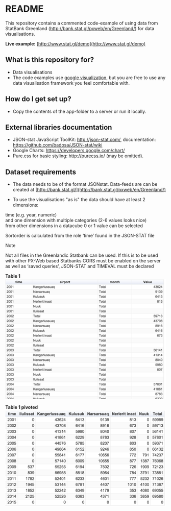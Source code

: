# README #

This repository contains a commented code-example of using data from StatBank Greenland  (http://bank.stat.gl/pxweb/en/Greenland/) for data visualisations. 

**Live example:** [http://www.stat.gl/demo](http://www.stat.gl/demo)


## What is this repository for? ##
* Data visualisations 
* The code examples use [google visualization](https://developers.google.com/chart/), but you are free to use any data visualisation framework you feel comfortable with.


## How do I get set up? ##
* Copy the contents of the app-folder to a server or run it locally.

## External libraries documentation ##
* JSON-stat JavaScript ToolKit: http://json-stat.com/, documentation: https://github.com/badosa/JSON-stat/wiki
* Google Charts: https://developers.google.com/chart/
* Pure.css for basic styling: http://purecss.io/ (may be omitted). 

## Dataset requirements ##
* The data needs to be of the format JSONstat. Data-feeds are can be created at [http://bank.stat.gl/](http://bank.stat.gl/pxweb/en/Greenland/)

* To use the visualisations "as is" the data should have at least 2 dimensions:
 
time (e.g. year, numeric)  
and one dimension with multiple categories (2-6 values looks nice)  
from other dimensions in a datacube 0 or 1 value can be selected  
  
Sortorder is calculated from the role ‘time’ found in the JSON-STAT file  

Note

Not all files in the Greenlandic Statbank can be used. If this is to be used with other PX-Web based Statbanks CORS must be enabled on the server as well as ‘saved queries’, JSON-STAT and TIMEVAL must be declared

**Table 1**
![Screen Shot 2015-09-28 at 10.31.10.png](/3556998481-Screen%20Shot%202015-09-28%20at%2010.31.10.png)

**Table 1 pivoted**
![Screen Shot 2015-09-28 at 10.29.42.png](/1363508627-Screen%20Shot%202015-09-28%20at%2010.29.42.png)
